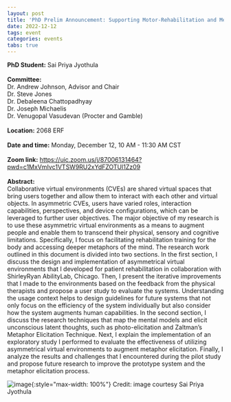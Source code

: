 ```yaml
---
layout: post
title: 'PhD Prelim Announcement: Supporting Motor-Rehabilitation and Metaphor Elicitation in Asymmetric Virtual Environments'
date: 2022-12-12
tags: event
categories: events
tabs: true
---
```


<strong>PhD Student:</strong> Sai Priya Jyothula<br><br>
<strong>Committee:</strong><br>
Dr. Andrew Johnson, Advisor and Chair <br>
Dr. Steve Jones<br>
Dr. Debaleena Chattopadhyay<br> 
Dr. Joseph Michaelis<br> 
Dr. Venugopal Vasudevan (Procter and Gamble)<br><br>
<strong>Location:</strong> 2068 ERF<br><br>
<strong>Date and time:</strong> Monday, December 12, 10 AM - 11:30 AM CST<br><br>
<strong>Zoom link:</strong> <a href="https://uic.zoom.us/j/87006131464?pwd=c1MxVmIvc1VTSW9RU2xYdFZOTUl1Zz09
">https://uic.zoom.us/j/87006131464?pwd=c1MxVmIvc1VTSW9RU2xYdFZOTUl1Zz09</a><br><br>
<strong>Abstract:</strong><br>
Collaborative virtual environments (CVEs) are shared virtual spaces that bring users together and allow them to interact with each other and virtual objects. In asymmetric CVEs, users have varied roles, interaction capabilities, perspectives, and device configurations, which can be leveraged to further user objectives. The major objective of my research is to use these asymmetric virtual environments as a means to augment people and enable them to transcend their physical, sensory and cognitive limitations. Specifically, I focus on facilitating rehabilitation training for the body and accessing deeper metaphors of the mind. The research work outlined in this document is divided into two sections. In the first section, I discuss the design and implementation of asymmetrical virtual environments that I developed for patient rehabilitation in collaboration with ShirleyRyan AbilityLab, Chicago. Then, I present the iterative improvements that I made to the environments based on the feedback from the physical therapists and propose a user study to evaluate the systems. Understanding the usage context helps to design guidelines for future systems that not only focus on the efficiency of the system individually but also consider how the system augments human capabilities. In the second section, I discuss the research techniques that map the mental models and elicit unconscious latent thoughts, such as photo-elicitation and Zaltman&rsquo;s Metaphor Elicitation Technique. Next, I explain the implementation of an exploratory study I performed to evaluate the effectiveness of utilizing asymmetrical virtual environments to augment metaphor elicitation. Finally, I analyze the results and challenges that I encountered during the pilot study and propose future research to improve the prototype system and the metaphor elicitation process.

![image](https://www.evl.uic.edu/output/originals/sjyothula_motorrehabilitation.png-srcw.jpg){:style="max-width: 100%"}
Credit: image courtesy Sai Priya Jyothula

